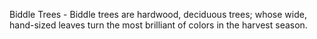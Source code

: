 Biddle Trees - Biddle trees are hardwood, deciduous trees; whose wide,
hand-sized leaves turn the most brilliant of colors in the harvest season.
